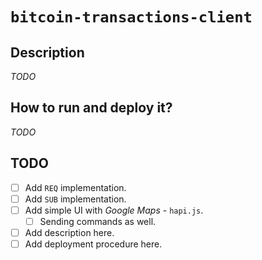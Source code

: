 # `bitcoin-transactions-client`

## Description

*TODO*

## How to run and deploy it?

*TODO*

## TODO

- [ ] Add `REQ` implementation.
- [ ] Add `SUB` implementation.
- [ ] Add simple UI with *Google Maps* - `hapi.js`.
  - [ ] Sending commands as well.
- [ ] Add description here.
- [ ] Add deployment procedure here.
